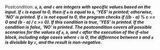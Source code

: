 Postcondition: ***`a`, `b`, and `c` are integers with specific values based on the input. If `c` is equal to 0, then if `a` is equal to `b`, 'YES' is printed; otherwise, 'NO' is printed. If `c` is not equal to 0, the program checks if ((b - a) % c == 0 and (b - a) / c >= 0). If this condition is true, 'YES' is printed. If the condition is false, 'NO' is printed. The postcondition covers all possible scenarios for the values of `a`, `b`, and `c` after the execution of the if-else block, including edge cases where `c` is 0, the difference between `b` and `a` is divisible by `c`, and the result is non-negative.***